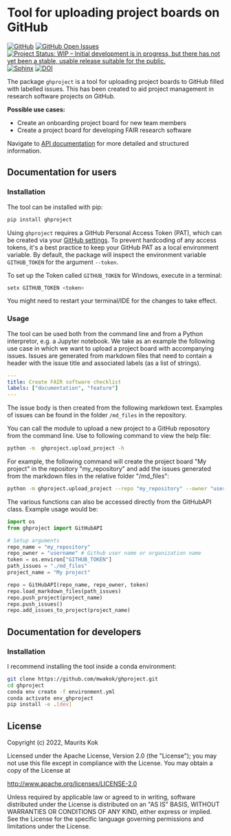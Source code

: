 # Tool for uploading project boards on GitHub

[![GitHub](https://img.shields.io/github/license/mwakok/ghproject)](https://github.com/mwakok/ghproject/blob/master/LICENSE)
[![GitHub Open Issues](https://img.shields.io/github/issues/mwakok/ghproject.svg)](https://github.com/mwakok/ghproject/issues)
[![Project Status: WIP – Initial development is in progress, but there has not yet been a stable, usable release suitable for the public.](https://www.repostatus.org/badges/latest/wip.svg)](https://www.repostatus.org/#wip)
[![Sphinx](https://img.shields.io/badge/Sphinx-Docs-Green)](https://mwakok.github.io/ghproject/)
[![DOI](https://zenodo.org/badge/DOI/10.5281/zenodo.5854901.svg)](https://doi.org/10.5281/zenodo.5854901)


The package `ghproject` is a tool for uploading project boards to GitHub filled with labelled issues. This has been created to aid project management in research software projects on GitHub. 

**Possible use cases:**
* Create an onboarding project board for new team members
* Create a project board for developing FAIR research software


Navigate to [API documentation](https://mwakok.github.io/ghproject/ghproject.html) for more detailed and structured information.

## Documentation for users

### Installation

The tool can be installed with pip:

```bash
pip install ghproject
```

Using `ghproject` requires a GitHub Personal Access Token (PAT), which can be created via your [GitHub settings](https://docs.github.com/en/authentication/keeping-your-account-and-data-secure/creating-a-personal-access-token). To prevent hardcoding of any access tokens, it's a best practice to keep your GitHub PAT as a local environment variable. By default, the package will inspect the environment variable `GITHUB_TOKEN` for the argument `--token`.

To set up the Token called `GITHUB_TOKEN` for Windows, execute in a terminal:
```bash
setx GITHUB_TOKEN <token> 
```

You might need to restart your terminal/IDE for the changes to take effect.


### Usage

The tool can be used both from the command line and from a Python interpretor, e.g. a Jupyter notebook. We take as an example the following use case in which we want to upload a project board with accompanying issues. Issues are generated from markdown files that need to contain a header with the issue title and associated labels (as a list of strings). 

```yml
---
title: Create FAIR software checklist
labels: ["documentation", "feature"]
---
```

The issue body is then created from the following markdown text. Examples of issues can be found in the folder `/md_files` in the repository.

You can call the module to upload a new project to a GitHub reposotory from the command line. Use to following command to view the help file:

```bash
python -m  ghproject.upload_project -h
```

For example, the following command will create the project board "My project" in the repository "my_repository" and add the issues generated from the markdown files in the relative folder "/md_files":

```bash
python -m ghproject.upload_project --repo "my_repository" --owner "username" --path "./md_files" --project "My project"
```

The various functions can also be accessed directly from the GitHubAPI class. Example usage would be:

```python
import os
from ghproject import GitHubAPI

# Setup arguments
repo_name = "my_repository"
repo_owner = "username" # Github user name or organization name
token = os.environ["GITHUB_TOKEN"]
path_issues = "./md_files"
project_name = "My project"

repo = GitHubAPI(repo_name, repo_owner, token)
repo.load_markdown_files(path_issues)
repo.push_project(project_name)
repo.push_issues()
repo.add_issues_to_project(project_name)
```

## Documentation for developers

### Installation
I recommend installing the tool inside a conda environment:

```bash
git clone https://github.com/mwakok/ghproject.git
cd ghproject
conda env create -f environment.yml
conda activate env_ghproject
pip install -e .[dev]
```

## License

Copyright (c) 2022, Maurits Kok

Licensed under the Apache License, Version 2.0 (the "License");
you may not use this file except in compliance with the License.
You may obtain a copy of the License at

http://www.apache.org/licenses/LICENSE-2.0

Unless required by applicable law or agreed to in writing, software
distributed under the License is distributed on an "AS IS" BASIS,
WITHOUT WARRANTIES OR CONDITIONS OF ANY KIND, either express or implied.
See the License for the specific language governing permissions and
limitations under the License.
